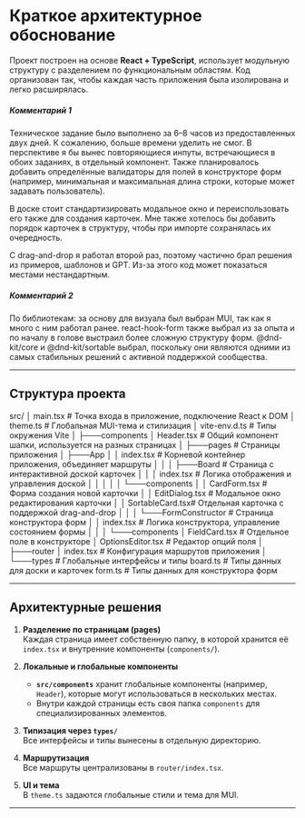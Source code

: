 # Краткое архитектурное обоснование

Проект построен на основе **React + TypeScript**, использует модульную структуру с разделением по функциональным областям. Код организован так, чтобы каждая часть приложения была изолирована и легко расширялась.

##### Комментарий 1
Техническое задание было выполнено за 6–8 часов из предоставленных двух дней. К сожалению, больше времени уделить не смог. В перспективе я бы вынес повторяющиеся инпуты, встречающиеся в обоих заданиях, в отдельный компонент. Также планировалось добавить определённые валидаторы для полей в конструкторе форм (например, минимальная и максимальная длина строки, которые может задавать пользователь).

В доске стоит стандартизировать модальное окно и переиспользовать его также для создания карточек. Мне также хотелось бы добавить порядок карточек в структуру, чтобы при импорте сохранялась их очередность.

С drag-and-drop я работал второй раз, поэтому частично брал решения из примеров, шаблонов и GPT. Из-за этого код может показаться местами нестандартным.

##### Комментарий 2
По библиотекам: за основу для визуала был выбран MUI, так как я много с ним работал ранее. react-hook-form также выбрал из за опыта и по началу в голове выстраил более сложную структуру форм. @dnd-kit/core и @dnd-kit/sortable выбрал, поскольку они являются одними из самых стабильных решений с активной поддержкой сообщества.

---

## Структура проекта

src/
│ main.tsx # Точка входа в приложение, подключение React к DOM
│ theme.ts # Глобальная MUI-тема и стилизация
│ vite-env.d.ts # Типы окружения Vite
│
├───components
│ Header.tsx # Общий компонент шапки, используется на разных страницах
│
├───pages # Страницы приложения
│ ├───App
│ │ index.tsx # Корневой контейнер приложения, объединяет маршруты
│ │
│ ├───Board # Страница с интерактивной доской карточек
│ │ │ index.tsx # Логика отображения и управления доской
│ │ │
│ │ └───components
│ │ CardForm.tsx # Форма создания новой карточки
│ │ EditDialog.tsx # Модальное окно редактирования карточки
│ │ SortableCard.tsx# Отдельная карточка с поддержкой drag-and-drop
│ │
│ └───FormConstructor # Страница конструктора форм
│ │ index.tsx # Логика конструктора, управление состоянием формы
│ │
│ └───components
│ FieldCard.tsx # Отдельное поле в конструкторе
│ OptionsEditor.tsx # Редактор опций поля
│
├───router
│ index.tsx # Конфигурация маршрутов приложения
│
└───types # Глобальные интерфейсы и типы
board.ts # Типы данных для доски и карточек
form.ts # Типы данных для конструктора форм


---

## Архитектурные решения

1. **Разделение по страницам (pages)**  
   Каждая страница имеет собственную папку, в которой хранится её `index.tsx` и внутренние компоненты (`components/`).  


2. **Локальные и глобальные компоненты**  
   - **`src/components`** хранит глобальные компоненты (например, `Header`), которые могут использоваться в нескольких местах.  
   - Внутри каждой страницы есть своя папка `components` для специализированных элементов.

3. **Типизация через `types/`**  
   Все интерфейсы и типы вынесены в отдельную директорию.  

4. **Маршрутизация**  
   Все маршруты централизованы в `router/index.tsx`.

5. **UI и тема**  
   В `theme.ts` задаются глобальные стили и тема для MUI.

---
